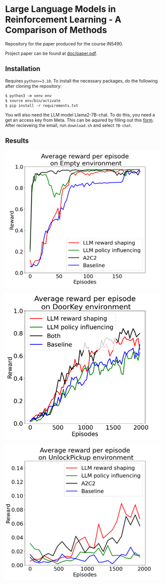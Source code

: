 # Large Language Models in Reinforcement Learning - A Comparison of Methods

Repository for the paper produced for the course IN5490.

Project paper can be found at [doc/paper.pdf](doc/paper.pdf).

## Installation

Requires ```python>=3.10```. To install the necessary packages, do the following after cloning the repository:

```
$ python3 -m venv env
$ source env/bin/activate
$ pip install -r requirements.txt
```

You will also need the LLM model Llama2-7B-chat. To do this, you need a get an access key from Meta. This can be aquired by filling out this [form](https://ai.meta.com/resources/models-and-libraries/llama-downloads/). After recieveing the email, run ```download.sh``` and select ```7B-chat```.

## Results

![Empty](doc/figure/emptyresults.png)

![DoorKey](doc/figure/doorkeyresults.png)

![UnlockPickup](doc/figure/unlockpickupresults.png)
